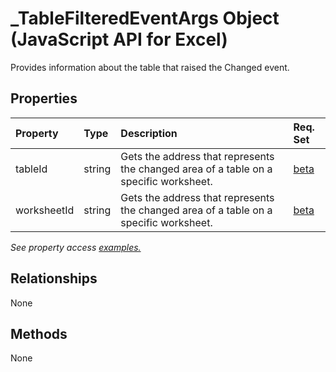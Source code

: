 # _TableFilteredEventArgs Object (JavaScript API for Excel)

Provides information about the table that raised the Changed event.

## Properties

| Property	   | Type	|Description| Req. Set|
|:---------------|:--------|:----------|:----|
|tableId|string|Gets the address that represents the changed area of a table on a specific worksheet.|[beta](../requirement-sets/excel-api-requirement-sets.md)|
|worksheetId|string|Gets the address that represents the changed area of a table on a specific worksheet.|[beta](../requirement-sets/excel-api-requirement-sets.md)|

_See property access [examples.](#property-access-examples)_

## Relationships
None


## Methods
None

